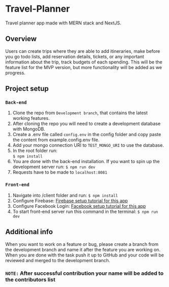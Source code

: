 # Travel-Planner

Travel planner app made with MERN stack and NextJS.

## Overview
Users can create trips where they are able to add itineraries, make before you go todo lists, add reservation details, tickets, or any important information about the trip, track budgets of each spending. This will be the feature list for the MVP version, but more functionality will be added as we progress.

## Project setup 
### ```Back-end```
 1. Clone the repo from ```Development branch```, that contains the latest working features.
 2. After cloning the repo you will need to create a development database with MongoDB.
 3. Create a .env file called ```config.env``` in the config folder and copy paste the content from example.config.env file. 
 4.  Add your mongo connection URI to ```TEST_MONGO_URI``` to use the database.
 5. In the root folder run:   
 ```$ npm install```
 6. You are done with the back-end installation. If you want to spin up the development server run:
 ```$ npm run dev```
 7. Requests have to be made to ```localhost:8081```
 
 ### ```Front-end```
 1. Navigate into /client folder and run:
 ```$ npm install```
 2. Configure Firebase: [Firebase setup tutorial for this app](https://drive.google.com/file/d/1eLFITZLESiqVO3egpwlbJLJ3Rm5SWlb-/view?usp=sharing)
 3. Configure Facebook Login: [Facebook setup tutorial for this app](https://drive.google.com/file/d/1ZCldNsQVdgx5j7zMtvjZNs7CIDwRxCeh/view?usp=sharing)
 4. To start front-end server run this command in the terminal:
 ```$ npm run dev```

 ## Additional info
 When you want to work on a feature or bug, please create a branch from the development branch and name it after the feature you are working on.
 When you are done with the task push it up to GitHub and your code will be reviewed and merged to the development branch.
 ### ```NOTE:``` After successful contribution your name will be added to the contributors list
